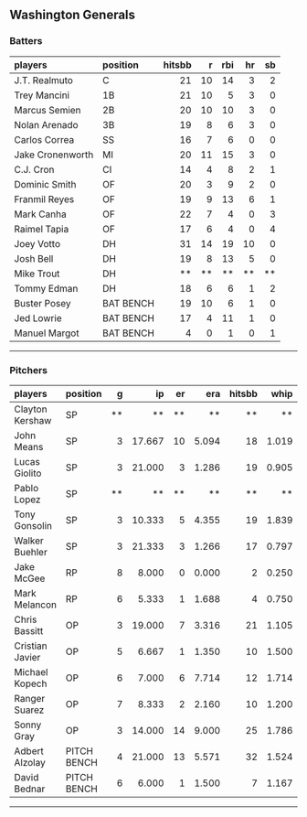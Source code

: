 ## Washington Generals

### Batters

 
|players          |position  | hitsbb|  r| rbi| hr| sb| 
|:----------------|:---------|------:|--:|---:|--:|--:| 
|J.T. Realmuto    |C         |     21| 10|  14|  3|  2| 
|Trey Mancini     |1B        |     21| 10|   5|  3|  0| 
|Marcus Semien    |2B        |     20| 10|  10|  3|  0| 
|Nolan Arenado    |3B        |     19|  8|   6|  3|  0| 
|Carlos Correa    |SS        |     16|  7|   6|  0|  0| 
|Jake Cronenworth |MI        |     20| 11|  15|  3|  0| 
|C.J. Cron        |CI        |     14|  4|   8|  2|  1| 
|Dominic Smith    |OF        |     20|  3|   9|  2|  0| 
|Franmil Reyes    |OF        |     19|  9|  13|  6|  1| 
|Mark Canha       |OF        |     22|  7|   4|  0|  3| 
|Raimel Tapia     |OF        |     17|  6|   4|  0|  4| 
|Joey Votto       |DH        |     31| 14|  19| 10|  0| 
|Josh Bell        |DH        |     19|  8|  13|  5|  0| 
|Mike Trout       |DH        |     **| **|  **| **| **| 
|Tommy Edman      |DH        |     18|  6|   6|  1|  2| 
|Buster Posey     |BAT BENCH |     19| 10|   6|  1|  0| 
|Jed Lowrie       |BAT BENCH |     17|  4|  11|  1|  0| 
|Manuel Margot    |BAT BENCH |      4|  0|   1|  0|  1| 

* * *

### Pitchers

 
|players         |position    |  g|     ip| er|   era| hitsbb|  whip| so|  w| sv| 
|:---------------|:-----------|--:|------:|--:|-----:|------:|-----:|--:|--:|--:| 
|Clayton Kershaw |SP          | **|     **| **|    **|     **|    **| **| **| **| 
|John Means      |SP          |  3| 17.667| 10| 5.094|     18| 1.019| 10|  1|  0| 
|Lucas Giolito   |SP          |  3| 21.000|  3| 1.286|     19| 0.905| 18|  1|  0| 
|Pablo Lopez     |SP          | **|     **| **|    **|     **|    **| **| **| **| 
|Tony Gonsolin   |SP          |  3| 10.333|  5| 4.355|     19| 1.839| 11|  1|  0| 
|Walker Buehler  |SP          |  3| 21.333|  3| 1.266|     17| 0.797| 25|  2|  0| 
|Jake McGee      |RP          |  8|  8.000|  0| 0.000|      2| 0.250|  6|  0|  4| 
|Mark Melancon   |RP          |  6|  5.333|  1| 1.688|      4| 0.750|  6|  0|  5| 
|Chris Bassitt   |OP          |  3| 19.000|  7| 3.316|     21| 1.105| 21|  1|  0| 
|Cristian Javier |OP          |  5|  6.667|  1| 1.350|     10| 1.500| 10|  0|  0| 
|Michael Kopech  |OP          |  6|  7.000|  6| 7.714|     12| 1.714|  9|  0|  0| 
|Ranger Suarez   |OP          |  7|  8.333|  2| 2.160|     10| 1.200|  8|  1|  2| 
|Sonny Gray      |OP          |  3| 14.000| 14| 9.000|     25| 1.786| 16|  1|  0| 
|Adbert Alzolay  |PITCH BENCH |  4| 21.000| 13| 5.571|     32| 1.524| 18|  0|  0| 
|David Bednar    |PITCH BENCH |  6|  6.000|  1| 1.500|      7| 1.167|  8|  0|  0| 


* * *


